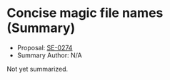 # Concise magic file names (Summary)

* Proposal: [SE-0274](https://github.com/apple/swift-evolution/blob/main/proposals/0274-magic-file.md)
* Summary Author: N/A

Not yet summarized.
